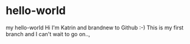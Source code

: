 # hello-world
my hello-world
Hi I'm Katrin and brandnew to Github :-) 
This is my first branch and I can't wait to go on..,
